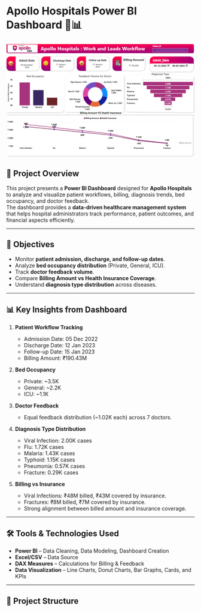 # Apollo Hospitals Power BI Dashboard 🏥📊

![Apollo Hospitals Dashboard](Apollo%20Healtcare%20Hospitals%20Deshboard.png)

## 📌 Project Overview
This project presents a **Power BI Dashboard** designed for **Apollo Hospitals** to analyze and visualize patient workflows, billing, diagnosis trends, bed occupancy, and doctor feedback.  
The dashboard provides a **data-driven healthcare management system** that helps hospital administrators track performance, patient outcomes, and financial aspects efficiently.

---

## 🎯 Objectives
- Monitor **patient admission, discharge, and follow-up dates**.  
- Analyze **bed occupancy distribution** (Private, General, ICU).  
- Track **doctor feedback volume**.  
- Compare **Billing Amount vs Health Insurance Coverage**.  
- Understand **diagnosis type distribution** across diseases.  

---

## 📊 Key Insights from Dashboard
1. **Patient Workflow Tracking**
   - Admission Date: 05 Dec 2022  
   - Discharge Date: 12 Jan 2023  
   - Follow-up Date: 15 Jan 2023  
   - Billing Amount: ₹190.43M  

2. **Bed Occupancy**
   - Private: ~3.5K  
   - General: ~2.2K  
   - ICU: ~1.1K  

3. **Doctor Feedback**
   - Equal feedback distribution (~1.02K each) across 7 doctors.  

4. **Diagnosis Type Distribution**
   - Viral Infection: 2.00K cases  
   - Flu: 1.72K cases  
   - Malaria: 1.43K cases  
   - Typhoid: 1.15K cases  
   - Pneumonia: 0.57K cases  
   - Fracture: 0.29K cases  

5. **Billing vs Insurance**
   - Viral Infections: ₹48M billed, ₹43M covered by insurance.  
   - Fractures: ₹8M billed, ₹7M covered by insurance.  
   - Strong alignment between billed amount and insurance coverage.  

---

## 🛠 Tools & Technologies Used
- **Power BI** – Data Cleaning, Data Modeling, Dashboard Creation  
- **Excel/CSV** – Data Source  
- **DAX Measures** – Calculations for Billing & Feedback  
- **Data Visualization** – Line Charts, Donut Charts, Bar Graphs, Cards, and KPIs  

---

## 📂 Project Structure
